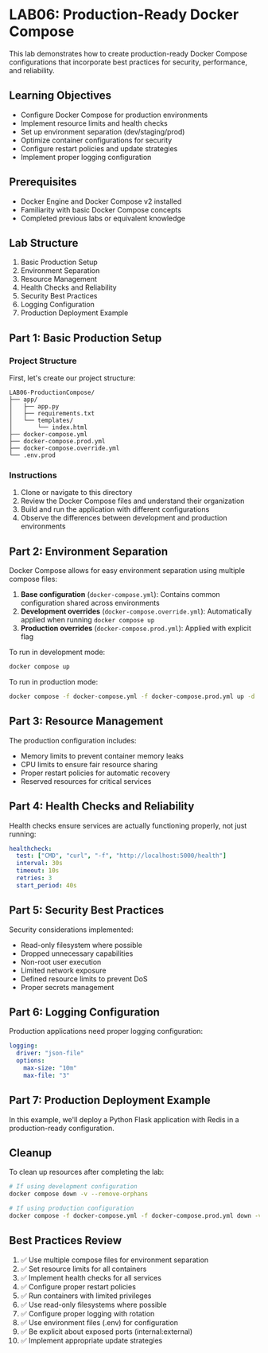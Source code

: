 # LAB06: Production-Ready Docker Compose

This lab demonstrates how to create production-ready Docker Compose configurations that incorporate best practices for security, performance, and reliability.

## Learning Objectives

- Configure Docker Compose for production environments
- Implement resource limits and health checks
- Set up environment separation (dev/staging/prod)
- Optimize container configurations for security
- Configure restart policies and update strategies
- Implement proper logging configuration

## Prerequisites

- Docker Engine and Docker Compose v2 installed
- Familiarity with basic Docker Compose concepts
- Completed previous labs or equivalent knowledge

## Lab Structure

1. Basic Production Setup
2. Environment Separation
3. Resource Management
4. Health Checks and Reliability
5. Security Best Practices
6. Logging Configuration
7. Production Deployment Example

## Part 1: Basic Production Setup

### Project Structure

First, let's create our project structure:

```
LAB06-ProductionCompose/
├── app/
│   ├── app.py
│   ├── requirements.txt
│   └── templates/
│       └── index.html
├── docker-compose.yml
├── docker-compose.prod.yml
├── docker-compose.override.yml
└── .env.prod
```

### Instructions

1. Clone or navigate to this directory
2. Review the Docker Compose files and understand their organization
3. Build and run the application with different configurations
4. Observe the differences between development and production environments

## Part 2: Environment Separation

Docker Compose allows for easy environment separation using multiple compose files:

1. **Base configuration** (`docker-compose.yml`): Contains common configuration shared across environments
2. **Development overrides** (`docker-compose.override.yml`): Automatically applied when running `docker compose up`
3. **Production overrides** (`docker-compose.prod.yml`): Applied with explicit flag

To run in development mode:
```bash
docker compose up
```

To run in production mode:
```bash
docker compose -f docker-compose.yml -f docker-compose.prod.yml up -d
```

## Part 3: Resource Management

The production configuration includes:

- Memory limits to prevent container memory leaks
- CPU limits to ensure fair resource sharing
- Proper restart policies for automatic recovery
- Reserved resources for critical services

## Part 4: Health Checks and Reliability

Health checks ensure services are actually functioning properly, not just running:

```yaml
healthcheck:
  test: ["CMD", "curl", "-f", "http://localhost:5000/health"]
  interval: 30s
  timeout: 10s
  retries: 3
  start_period: 40s
```

## Part 5: Security Best Practices

Security considerations implemented:

- Read-only filesystem where possible
- Dropped unnecessary capabilities
- Non-root user execution
- Limited network exposure
- Defined resource limits to prevent DoS
- Proper secrets management

## Part 6: Logging Configuration

Production applications need proper logging configuration:

```yaml
logging:
  driver: "json-file"
  options:
    max-size: "10m"
    max-file: "3"
```

## Part 7: Production Deployment Example

In this example, we'll deploy a Python Flask application with Redis in a production-ready configuration.

## Cleanup

To clean up resources after completing the lab:

```bash
# If using development configuration
docker compose down -v --remove-orphans

# If using production configuration
docker compose -f docker-compose.yml -f docker-compose.prod.yml down -v --remove-orphans
```

## Best Practices Review

1. ✅ Use multiple compose files for environment separation
2. ✅ Set resource limits for all containers
3. ✅ Implement health checks for all services
4. ✅ Configure proper restart policies
5. ✅ Run containers with limited privileges
6. ✅ Use read-only filesystems where possible
7. ✅ Configure proper logging with rotation
8. ✅ Use environment files (.env) for configuration
9. ✅ Be explicit about exposed ports (internal:external)
10. ✅ Implement appropriate update strategies 